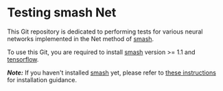 # Testing smash Net

This Git repository is dedicated to performing tests for various neural networks implemented in the Net method of [smash](https://github.com/DassHydro-dev/smash).

To use this Git, you are required to install [smash](https://github.com/DassHydro-dev/smash) version >= 1.1 and [tensorflow](https://www.tensorflow.org).

**_Note:_**  If you haven't installed [smash](https://github.com/DassHydro-dev/smash) yet, please refer to [these instructions](https://smash.recover.inrae.fr/getting_started/index.html) for installation guidance.
